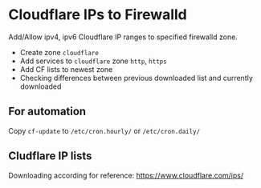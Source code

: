 # Cloudflare IPs to Firewalld 

Add/Allow ipv4, ipv6 Cloudflare IP ranges to specified firewalld zone.

* Create zone `cloudflare`
* Add services to `cloudflare` zone `http`, `https`
* Add CF lists to newest zone
* Checking differences between previous downloaded list and currently downloaded

## For automation

Copy `cf-update` to `/etc/cron.hourly/` or `/etc/cron.daily/`

## Cludflare IP lists

Downloading according for reference: https://www.cloudflare.com/ips/